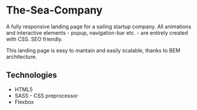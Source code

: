 # The-Sea-Company
A fully responsive landing page for a sailing startup company. All animations and interactive elements - popup, navigation-bar etc. - are entirely created with CSS. SEO friendly.

This landing page is easy to mantain and easily scalable, thanks to BEM architecture.

## Technologies
* HTML5
* SASS - CSS preprocessor
* Flexbox
